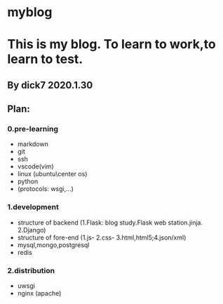 # myblog

# This is my blog. To learn to work,to learn to test.

## By dick7 2020.1.30

## Plan: 

### 0.pre-learning
- markdown
- git
- ssh
- vscode(vim)
- linux (ubuntu\center os)
- python
- (protocols: wsgi,...)

### 1.development
- structure of backend (1.Flask: blog study.Flask web station.jinja. 2.Django)
-  structure of fore-end (1.js- 2.css- 3.html,html5;4.json/xml)
- mysql,mongo,postgresql
- redis

### 2.distribution
- uwsgi
- nginx (apache)
